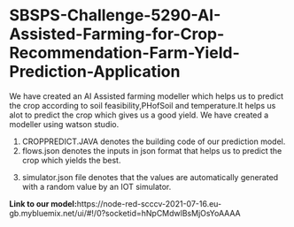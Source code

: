 # SBSPS-Challenge-5290-AI-Assisted-Farming-for-Crop-Recommendation-Farm-Yield-Prediction-Application
We have created an AI Assisted farming modeller which helps us to predict the crop according to soil feasibility,PHofSoil and temperature.It helps us alot to predict the crop which gives us a good yield.
We have created a modeller using watson studio.<br><ol><li>CROPPREDICT.JAVA denotes the building code of our prediction model.<br></li><li>flows.json denotes the inputs in json format that helps us to predict the crop which yields the best.</li>
<li>simulator.json file denotes that the values are automatically generated with a random value by an IOT simulator.</li></ol>
<b>Link to our model:</b>https://node-red-scccv-2021-07-16.eu-gb.mybluemix.net/ui/#!/0?socketid=hNpCMdwlBsMjOsYoAAAA
